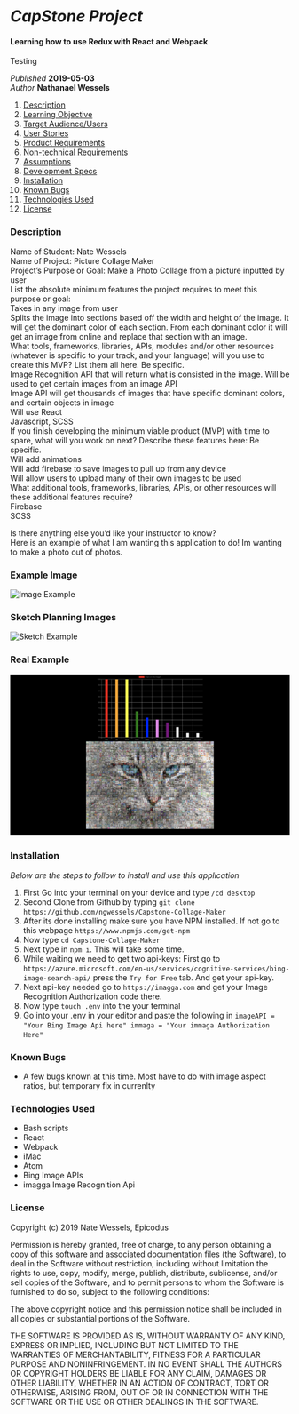 
# _CapStone Project_

#### Learning how to use Redux with React and Webpack

Testing

_Published_ **2019-05-03**<br>
_Author_ **Nathanael Wessels**

1. [Description](#description)
1. [Learning Objective](#learning-objective)
1. [Target Audience/Users](#target-audience/users)
1. [User Stories](#user-stories)
1. [Product Requirements](#product-requirements)
1. [Non-technical Requirements](#non-technical-requirements)
1. [Assumptions](#assumptions)
1. [Development Specs](#development-specs)
1. [Installation](#installation)
1. [Known Bugs](#known-bugs)
1. [Technologies Used](#technologies-used)
1. [License](#license)

### Description

Name of Student: Nate Wessels<br>
Name of Project: Picture Collage Maker<br>
Project’s Purpose or Goal: Make a Photo Collage from a picture inputted by user<br>
List the absolute minimum features the project requires to meet this purpose or goal:<br>
Takes in any image from user<br>
Splits the image into sections based off the width and height of the image. It will get the dominant color of each section.
From each dominant color it will get an image from online and replace that section with an image.<br>
What tools, frameworks, libraries, APIs, modules and/or other resources (whatever is specific to your track, and your language) will you use to create this MVP? List them all here. Be specific.<br>
Image Recognition API that will return what is consisted in the image. Will be used to get certain images from an image API<br>
Image API will get thousands of images that have specific dominant colors, and certain objects in image<br>
Will use React<br>
Javascript, SCSS<br>
If you finish developing the minimum viable product (MVP) with time to spare, what will you work on next? Describe these features here: Be specific.<br>
Will add animations<br>
Will add firebase to save images to pull up from any device<br>
Will allow users to upload many of their own images to be used<br>
What additional tools, frameworks, libraries, APIs, or other resources will these additional features require?<br>
Firebase<br>
SCSS<br>

Is there anything else you’d like your instructor to know? <br>
Here is an example of what I am wanting this application to do! Im wanting to make a photo out of photos.

### Example Image
![Image Example](src/assets/images/example.jpg)

### Sketch Planning Images
![Sketch Example](src/assets/images/sketch-example.png)

### Real Example
![Real Example](src/assets/images/Real.png)

### Installation
_Below are the steps to follow to install and use this application_
  1. First Go into your terminal on your device and type `/cd desktop`
  2. Second Clone from Github by typing `git clone https://github.com/ngwessels/Capstone-Collage-Maker`
  3. After its done installing make sure you have NPM installed. If not go to this webpage `https://www.npmjs.com/get-npm`
  4. Now type `cd Capstone-Collage-Maker`
  5. Next type in `npm i`. This will take some time.
  6. While waiting we need to get two api-keys: First go to `https://azure.microsoft.com/en-us/services/cognitive-services/bing-image-search-api/` press the `Try for Free` tab. And get your api-key.
  7. Next api-key needed go to `https://imagga.com` and get your Image Recognition Authorization code there.
  8. Now type `touch .env` into the your terminal
  9. Go into your .env in your editor and paste the following in
  `
     imageAPI = "Your Bing Image Api here"
     immaga = "Your immaga Authorization Here"
  `

### Known Bugs
* A few bugs known at this time. Most have to do with image aspect ratios, but temporary fix in currenlty

### Technologies Used
* Bash scripts
* React
* Webpack
* iMac
* Atom
* Bing Image APIs
* imagga Image Recognition Api

### License
Copyright (c) 2019 Nate Wessels, Epicodus

Permission is hereby granted, free of charge, to any person obtaining a copy of this software and associated documentation files (the Software), to deal in the Software without restriction, including without limitation the rights to use, copy, modify, merge, publish, distribute, sublicense, and/or sell copies of the Software, and to permit persons to whom the Software is furnished to do so, subject to the following conditions:

The above copyright notice and this permission notice shall be included in all copies or substantial portions of the Software.

THE SOFTWARE IS PROVIDED AS IS, WITHOUT WARRANTY OF ANY KIND, EXPRESS OR IMPLIED, INCLUDING BUT NOT LIMITED TO THE WARRANTIES OF MERCHANTABILITY, FITNESS FOR A PARTICULAR PURPOSE AND NONINFRINGEMENT. IN NO EVENT SHALL THE AUTHORS OR COPYRIGHT HOLDERS BE LIABLE FOR ANY CLAIM, DAMAGES OR OTHER LIABILITY, WHETHER IN AN ACTION OF CONTRACT, TORT OR OTHERWISE, ARISING FROM, OUT OF OR IN CONNECTION WITH THE SOFTWARE OR THE USE OR OTHER DEALINGS IN THE SOFTWARE.
